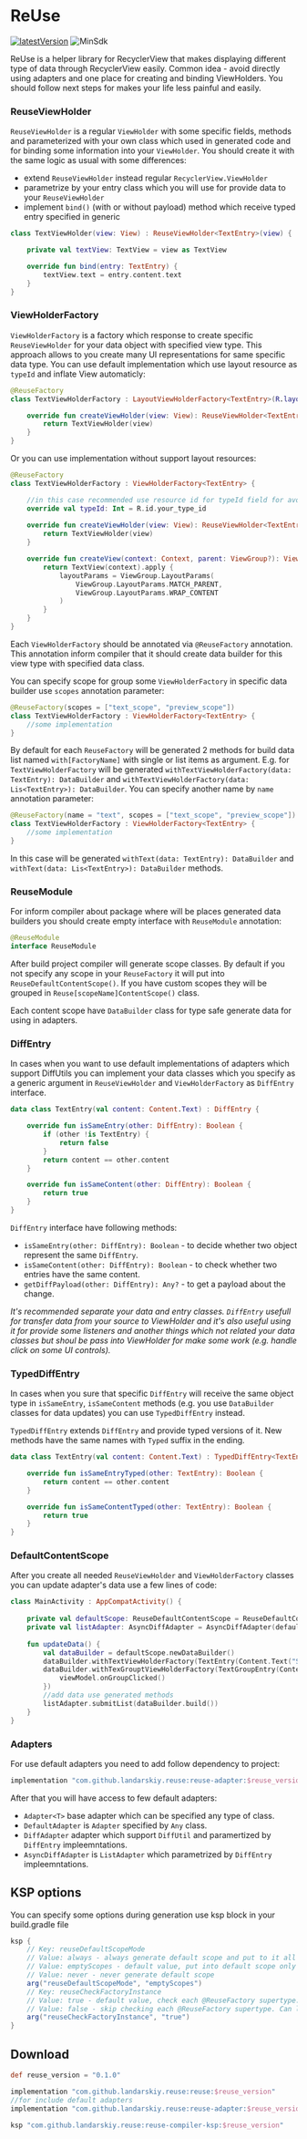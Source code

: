 # ReUse
[![latestVersion](https://jitpack.io/v/landarskiy/reuse.svg)](https://jitpack.io/#landarskiy/reuse)
![MinSdk](https://img.shields.io/badge/API-21%2B-brightgreen.svg?style=flat)

ReUse is a helper library for RecyclerView that makes displaying different type of data through RecyclerView easily. Common idea - avoid directly using adapters and one place for creating and binding ViewHolders. You should follow next steps for makes your life less painful and easily.

### ReuseViewHolder

`ReuseViewHolder` is a regular `ViewHolder` with some specific fields, methods and parameterized with your own class which used in generated code and for binding some information into your `ViewHolder`. You should create it with the same logic as usual with some differences:
* extend `ReuseViewHolder` instead regular `RecyclerView.ViewHolder` 
* parametrize by your entry class which you will use for provide data to your `ReuseViewHolder`
* implement `bind()` (with or without payload) method which receive typed entry specified in generic

```kotlin
class TextViewHolder(view: View) : ReuseViewHolder<TextEntry>(view) {

    private val textView: TextView = view as TextView

    override fun bind(entry: TextEntry) {
        textView.text = entry.content.text
    }
}
```

### ViewHolderFactory

`ViewHolderFactory` is a factory which response to create specific `ReuseViewHolder` for your data object with specified view type. This approach allows to you create many UI representations for same specific data type. You can use default implementation which use layout resource as `typeId` and inflate View automaticly:

```kotlin
@ReuseFactory
class TextViewHolderFactory : LayoutViewHolderFactory<TextEntry>(R.layout.item_text) {

    override fun createViewHolder(view: View): ReuseViewHolder<TextEntry> {
        return TextViewHolder(view)
    }
}
```

Or you can use implementation without support layout resources:

```kotlin
@ReuseFactory
class TextViewHolderFactory : ViewHolderFactory<TextEntry> {

    //in this case recommended use resource id for typeId field for avoid collisions 
    override val typeId: Int = R.id.your_type_id
    
    override fun createViewHolder(view: View): ReuseViewHolder<TextEntry> {
        return TextViewHolder(view)
    }

    override fun createView(context: Context, parent: ViewGroup?): View {
        return TextView(context).apply {
            layoutParams = ViewGroup.LayoutParams(
                ViewGroup.LayoutParams.MATCH_PARENT,
                ViewGroup.LayoutParams.WRAP_CONTENT
            )
        }
    }
}
```

Each `ViewHolderFactory` should be annotated via `@ReuseFactory` annotation. This annotation inform compiler that it should create data builder for this view type with specified data class.

You can specify scope for group some `ViewHolderFactory` in specific data builder use `scopes` annotation parameter:

```kotlin
@ReuseFactory(scopes = ["text_scope", "preview_scope"])
class TextViewHolderFactory : ViewHolderFactory<TextEntry> {
    //some implementation
}
```

By default for each `ReuseFactory` will be generated 2 methods for build data list named `with[FactoryName]` with single or list items as argument. E.g. for `TextViewHolderFactory` will be generated `withTextViewHolderFactory(data: TextEntry): DataBuilder` and `withTextViewHolderFactory(data: Lis<TextEntry>): DataBuilder`. You can specify another name by `name` annotation parameter:

```kotlin
@ReuseFactory(name = "text", scopes = ["text_scope", "preview_scope"])
class TextViewHolderFactory : ViewHolderFactory<TextEntry> {
    //some implementation
}
```

In this case will be generated `withText(data: TextEntry): DataBuilder` and `withText(data: Lis<TextEntry>): DataBuilder` methods.

### ReuseModule

For inform compiler about package where will be places generated data builders you should create empty interface with `ReuseModule` annotation:

```kotlin
@ReuseModule
interface ReuseModule
```
After build project compiler will generate scope classes. By default if you not specify any scope in your `ReuseFactory` it will put into `ReuseDefaultContentScope()`. If you have custom scopes they will be grouped in `Reuse[scopeName]ContentScope()` class. 

Each content scope have `DataBuilder` class for type safe generate data for using in adapters.

### DiffEntry

In cases when you want to use default implementations of adapters which support DiffUtils you can implement your data classes which you specify as a generic argument in `ReuseViewHolder` and `ViewHolderFactory` as `DiffEntry` interface. 

```kotlin
data class TextEntry(val content: Content.Text) : DiffEntry {

    override fun isSameEntry(other: DiffEntry): Boolean {
        if (other !is TextEntry) {
            return false
        }
        return content == other.content
    }

    override fun isSameContent(other: DiffEntry): Boolean {
        return true
    }
}
```

`DiffEntry` interface have following methods:
- `isSameEntry(other: DiffEntry): Boolean` - to decide whether two object represent the same `DiffEntry`.
- `isSameContent(other: DiffEntry): Boolean` - to check whether two entries have the same content.
- `getDiffPayload(other: DiffEntry): Any?` - to get a payload about the change.

*It's recommended separate your data and entry classes. `DiffEntry` usefull for transfer data from your source to ViewHolder and it's also useful using it for provide some listeners and another things which not related 
your data classes but shoul be pass into ViewHolder for make some work (e.g. handle click on some UI controls).*

### TypedDiffEntry

In cases when you sure that specific `DiffEntry` will receive the same object type in `isSameEntry`, `isSameContent` methods (e.g. you use `DataBuilder` classes for data updates) you can use `TypedDiffEntry` instead.

`TypedDiffEntry` extends `DiffEntry` and provide typed versions of it. New methods have the same names with `Typed` suffix in the ending.

```kotlin
data class TextEntry(val content: Content.Text) : TypedDiffEntry<TextEntry>() {

    override fun isSameEntryTyped(other: TextEntry): Boolean {
        return content == other.content
    }

    override fun isSameContentTyped(other: TextEntry): Boolean {
        return true
    }
}
```

### DefaultContentScope

After you create all needed `ReuseViewHolder` and `ViewHolderFactory` classes you can update adapter's data use a few lines of code:

```kotlin
class MainActivity : AppCompatActivity() {
    
    private val defaultScope: ReuseDefaultContentScope = ReuseDefaultContentScope()
    private val listAdapter: AsyncDiffAdapter = AsyncDiffAdapter(defaultScope.types)
        
    fun updateData() {
        val dataBuilder = defaultScope.newDataBuilder()
        dataBuilder.withTextViewHolderFactory(TextEntry(Content.Text("Some text", Content.Text.Style.H3))
        dataBuilder.withTexGrouptViewHolderFactory(TextGroupEntry(Content.GroupHeader(true)) {
            viewModel.onGroupClicked()
        })
        //add data use generated methods
        listAdapter.submitList(dataBuilder.build())
    }
}
```

### Adapters

For use default adapters you need to add follow dependency to project:


```groovy
implementation "com.github.landarskiy.reuse:reuse-adapter:$reuse_version"
```

After that you will have access to few default adapters:

- `Adapter<T>` base adapter which can be specified any type of class.
- `DefaultAdapter` is `Adapter` specified by `Any` class.
- `DiffAdapter` adapter which support `DiffUtil` and paramertized by `DiffEntry` impleemntations.
- `AsyncDiffAdapter` is `ListAdapter` which parametrized by `DiffEntry` impleemntations.

## KSP options

You can specify some options during generation use ksp block in your build.gradle file

```groovy
ksp {
    // Key: reuseDefaultScopeMode
    // Value: always - always generate default scope and put to it all ViewHolder factories
    // Value: emptyScopes - default value, put into default scope only ViewHolder factories which don't have specific scopes
    // Value: never - never generate default scope
    arg("reuseDefaultScopeMode", "emptyScopes")
    // Key: reuseCheckFactoryInstance
    // Value: true - default value, check each @ReuseFactory supertype. Can little slow down generation.
    // Value: false - skip checking each @ReuseFactory supertype. Can little speed up generation.
    arg("reuseCheckFactoryInstance", "true")
}
```

## Download

```groovy
def reuse_version = "0.1.0"

implementation "com.github.landarskiy.reuse:reuse:$reuse_version"
//for include default adapters
implementation "com.github.landarskiy.reuse:reuse-adapter:$reuse_version"

ksp "com.github.landarskiy.reuse:reuse-compiler-ksp:$reuse_version"
```
